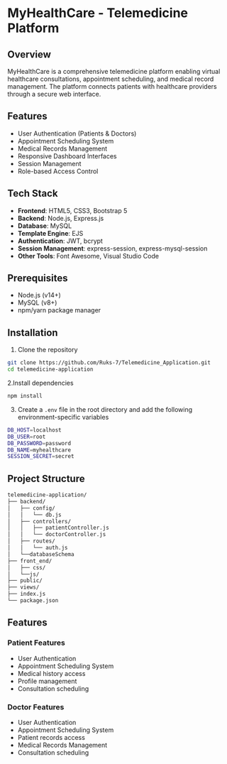 # MyHealthCare - Telemedicine Platform

## Overview
MyHealthCare is a comprehensive telemedicine platform enabling virtual healthcare consultations, appointment scheduling, and medical record management. The platform connects patients with healthcare providers through a secure web interface.

## Features
- User Authentication (Patients & Doctors)
- Appointment Scheduling System
- Medical Records Management
- Responsive Dashboard Interfaces
- Session Management
- Role-based Access Control

## Tech Stack
- **Frontend**: HTML5, CSS3, Bootstrap 5
- **Backend**: Node.js, Express.js
- **Database**: MySQL
- **Template Engine**: EJS
- **Authentication**: JWT, bcrypt
- **Session Management**: express-session, express-mysql-session
- **Other Tools**: Font Awesome, Visual Studio Code

## Prerequisites
- Node.js (v14+)
- MySQL (v8+)
- npm/yarn package manager

## Installation

1. Clone the repository
```bash
git clone https://github.com/Ruks-7/Telemedicine_Application.git
cd telemedicine-application
```

2.Install dependencies
```bash
npm install
```
3. Create a `.env` file in the root directory and add the following environment-specific variables
```bash
DB_HOST=localhost
DB_USER=root
DB_PASSWORD=password
DB_NAME=myhealthcare
SESSION_SECRET=secret
```

## Project Structure
```bash
telemedicine-application/
├── backend/
│   ├── config/
│   │   └── db.js
│   ├── controllers/
│   │   ├── patientController.js
│   │   └── doctorController.js
│   ├── routes/
│   │   └── auth.js
│   └──databaseSchema
├── front_end/
│   ├── css/
│   └──js/ 
├── public/
├── views/
├── index.js
└── package.json
```

## Features

### Patient Features
- User Authentication
- Appointment Scheduling System
- Medical history access
- Profile management
- Consultation scheduling

### Doctor Features
- User Authentication
- Appointment Scheduling System
- Patient records access
- Medical Records Management
- Consultation scheduling





